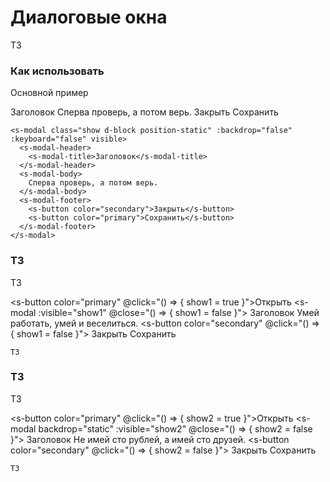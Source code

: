 # Диалоговые окна

ТЗ

### Как использовать
Основной пример

<s-modal class="show d-block position-static" :backdrop="false" :keyboard="false" visible>
  <s-modal-header>
    <s-modal-title>Заголовок</s-modal-title>
  </s-modal-header>
  <s-modal-body>
    Сперва проверь, а потом верь.
  </s-modal-body>
  <s-modal-footer>
    <s-button color="secondary">Закрыть</s-button>
    <s-button color="primary">Сохранить</s-button>
  </s-modal-footer>
</s-modal>

``` vue
<s-modal class="show d-block position-static" :backdrop="false" :keyboard="false" visible>
  <s-modal-header>
    <s-modal-title>Заголовок</s-modal-title>
  </s-modal-header>
  <s-modal-body>
    Сперва проверь, а потом верь.
  </s-modal-body>
  <s-modal-footer>
    <s-button color="secondary">Закрыть</s-button>
    <s-button color="primary">Сохранить</s-button>
  </s-modal-footer>
</s-modal>
```

### ТЗ
ТЗ

<s-button color="primary" @click="() => { show1 = true }">Открыть</s-button>
<s-modal :visible="show1" @close="() => { show1 = false }">
    <s-modal-header dismissible>
        <s-modal-title>Заголовок</s-modal-title>
    </s-modal-header>
    <s-modal-body>
        Умей работать, умей и веселиться.
    </s-modal-body>
    <s-modal-footer>
        <s-button color="secondary" @click="() => { show1 = false }">
            Закрыть
        </s-button>
        <s-button color="primary">Сохранить</s-button>
    </s-modal-footer>
</s-modal>


``` vue
ТЗ
```

### ТЗ
ТЗ

<s-button color="primary" @click="() => { show2 = true }">Открыть</s-button>
<s-modal backdrop="static" :visible="show2" @close="() => { show2 = false }">
    <s-modal-header dismissible>
        <s-modal-title>Заголовок</s-modal-title>
    </s-modal-header>
    <s-modal-body>
        Не имей сто рублей, а имей сто друзей.
    </s-modal-body>
    <s-modal-footer>
        <s-button color="secondary" @click="() => { show2 = false }">
            Закрыть
        </s-button>
        <s-button color="primary">Сохранить</s-button>
    </s-modal-footer>
</s-modal>


``` vue
ТЗ
```

<script>
  export default {
    data() {
      return { 
        show1: false,
        show2: false
      }
    }
  }
</script>
